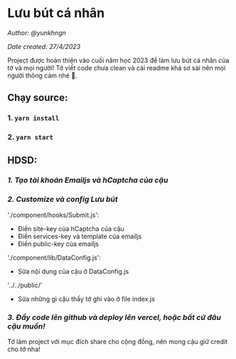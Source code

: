 # Lưu bút cá nhân
*Author: @yunkhngn*

*Date created: 27/4/2023*

Project được hoàn thiện vào cuối năm học 2023 để làm lưu bút cá nhân của tớ và mọi người! Tớ viết code chưa clean và cái readme khá sơ sài nên mọi người thông cảm nhé 🗿.

## Chạy source:

### 1. `yarn install`

### 2. `yarn start`

## HDSD:

### *1. Tạo tài khoản Emailjs và hCaptcha của cậu*

### *2. Customize và config Lưu bút*

'./component/hooks/Submit.js':
- Điền site-key của hCaptcha của cậu
- Điền services-key và template của emailjs
- Điền public-key của emailjs

'./component/lib/DataConfig.js':
- Sửa nội dung của cậu ở DataConfig.js

'../../public/'
- Sửa những gì cậu thấy tớ ghi vào ở file index.js


### *3. Đẩy code lên github và deploy lên vercel, hoặc bất cứ đâu cậu muốn!*

Tớ làm project với mục đích share cho cộng đồng, nên mong cậu giữ credit cho tớ nha!
